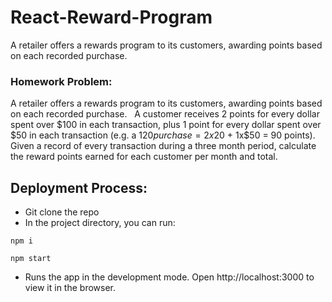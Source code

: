 # React-Reward-Program
A retailer offers a rewards program to its customers, awarding points based on each recorded purchase.


### Homework Problem:
A retailer offers a rewards program to its customers, awarding points based on each recorded purchase.
 
A customer receives 2 points for every dollar spent over $100 in each transaction, plus 1 point for every
dollar spent over $50 in each transaction
(e.g. a $120 purchase = 2x$20 + 1x$50 = 90 points).
 
Given a record of every transaction during a three month period, calculate the reward points earned for each customer per month and total.
 
## Deployment Process: 
* Git clone the repo 
*  In the project directory, you can run:

```
npm i

npm start
``` 

* Runs the app in the development mode.
Open http://localhost:3000 to view it in the browser.